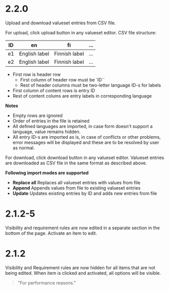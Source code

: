 # 2.2.0

Upload and download valueset entries from CSV file.

For upload, click upload button in any valueset editor. CSV file structure:

|ID|en|fi|...|
|-|-|-|-|
|e1|English label|Finnish label|...
|e2|English label|Finnish label|...

* First row is header row
  * First column of header row must be `ID``
  * Rest of header columns must be two-letter language ID-s for labels
* First column of content rows is entry ID
* Rest of content colums are entry labels in corresponding language

**Notes**

* Empty rows are ignored
* Order of entries in the file is retained
* All defined languages are imported, in case form doesn't support a language, value remains hidden.
* All entry ID-s are imported as is, in case of conflicts or other problems, error messages will be displayed and these are to be resolved by user as normal.

For download, click download button in any valueset editor. Valueset entries are downloaded as CSV file in the same format as described above.

**Following import modes are supported**

* **Replace all** Replaces all valueset entries with values from file
* **Append** Appends values from file to existing valueset entries
* **Update** Updates existing entries by ID and adds new entries from file

# 2.1.2-5

Visibility and requirement rules are now edited in a separate section in the bottom of the page. Activate an item to edit.

# 2.1.2

Visibility and Requirement rules are now hidden for all items that are not being edited. When item is clicked and activated, all options will be visible.
> "For performance reasons."
